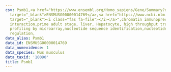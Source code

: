 ```yaml
---
csv: Psmb1,<a href="https://www.ensembl.org/Homo_sapiens/Gene/Summary?db=core;g=ENSMUSG00000014769"
  target="_blank">ENSMUSG00000014769</a>,<a href="https://www.ncbi.nlm.nih.gov/pubmed/23834426"
  target="_blank"><i class="fas fa-file"></i></a>",chromatin immunoprecipitation assay,direct
  interaction,prime adult stage, liver, Hepatocyte, high throughput transcription
  profiling by microarray,nucleotide sequence identification,nucleotide sequence identification,transcriptional
  regulation,
data_alias: Psmb1
data_id: ENSMUSG00000014769
data_numevidence: 1
data_species: Mus musculus
data_taxid: '10090'
title: Psmb1
---
```

